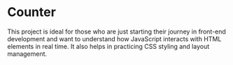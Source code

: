 # Counter
This project is ideal for those who are just starting their journey in front-end development and want to understand how JavaScript interacts with HTML elements in real time. It also helps in practicing CSS styling and layout management.
